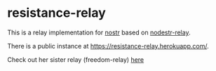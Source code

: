 # resistance-relay

This is a relay implementation for [nostr](https://github.com/fiatjaf/nostr) based on [nodestr-relay](https://github.com/Dolu89/nodestr-relay).

There is a public instance at https://resistance-relay.herokuapp.com/.

Check out her sister relay (freedom-relay) [here](https://github.com/RahulR100/freedom-relay)